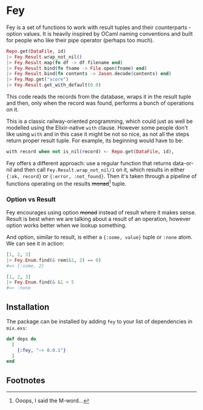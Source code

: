 # Fey

Fey is a set of functions to work with result tuples and their counterparts - option values. It is heavily inspired by OCaml naming conventions and built for people who like their pipe operator (perhaps too much).

``` elixir
Repo.get(DataFile, id)
|> Fey.Result.wrap_not_nil()
|> Fey.Result.map(fn df -> df.filename end)
|> Fey.Result.bind(fn fname -> File.open(fname) end)
|> Fey.Result.bind(fn contents -> Jason.decode(contents) end)
|> Fey.Map.get("score")
|> Fey.Result.get_with_default(0.0)
```

This code reads the records from the database, wraps it in the result tuple and then, only when the record was found, performs a bunch of operations on it.

This is a classic railway-oriented programming, which could just as well be modelled using the Elixir-native `with` clause. However some people don't like using `with` and in this case it might be not so nice, as not all the steps return proper result tuple. For example, its beginning would have to be:

``` elixir
with record when not is_nil(record) <- Repo.get(DataFile, id),
```

Fey offers a different approach: use a regular function that returns data-or-nil and then call `Fey.Result.wrap_not_nil/1` on it, which results in either `{:ok, record}` or `{:error, :not_found}`. Then it's taken through a pipeline of functions operating on the results ~~monad~~[^1] tuple.

### Option vs Result

Fey encourages using option ~~monad~~ instead of result where it makes sense. Result is best when we are talking about a result of an operation, however option works better when we lookup something.

And option, similar to result, is either a `{:some, value}` tuple or `:none` atom. We can see it in action:

``` elixir
[1, 2, 3]
|> Fey.Enum.find(& rem(&1, 2) == 0)
#=> {:some, 2}

[1, 2, 3]
|> Fey.Enum.find(& &1 > 5
#=> :none
```

## Installation

The package can be installed by adding `fey` to your list of dependencies in `mix.exs`:

```elixir
def deps do
  [
    {:fey, "~> 0.0.1"}
  ]
end
```

## Footnotes

[^1]: Ooops, I said the M-word...
